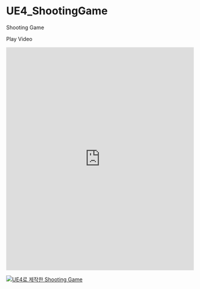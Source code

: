 # UE4_ShootingGame
Shooting Game

Play Video
<br>
<iframe width="100%" height="600" src="https://youtu.be/7j0gP-ht8uQ" frameborder="0" allowfullscreen></iframe>

<br>

 [![UE4로 제작한 Shooting Game](http://img.youtube.com/vi/7j0gP-ht8uQ/0.jpg)](https://youtu.be/7j0gP-ht8uQ=0s) 
